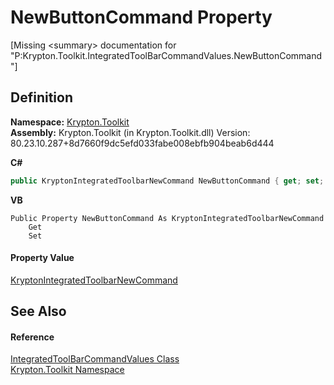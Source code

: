 # NewButtonCommand Property


\[Missing &lt;summary&gt; documentation for "P:Krypton.Toolkit.IntegratedToolBarCommandValues.NewButtonCommand"\]



## Definition
**Namespace:** <a href="79d2eac2-21f4-54ff-7552-b20c33c30600.md">Krypton.Toolkit</a>  
**Assembly:** Krypton.Toolkit (in Krypton.Toolkit.dll) Version: 80.23.10.287+8d7660f9dc5efd033fabe008ebfb904beab6d444

**C#**
``` C#
public KryptonIntegratedToolbarNewCommand NewButtonCommand { get; set; }
```
**VB**
``` VB
Public Property NewButtonCommand As KryptonIntegratedToolbarNewCommand
	Get
	Set
```



#### Property Value
<a href="38899b16-3b81-55a7-99fe-c6767edaa5f4.md">KryptonIntegratedToolbarNewCommand</a>

## See Also


#### Reference
<a href="89ff486c-fa4a-526a-6874-de1c8b082ecd.md">IntegratedToolBarCommandValues Class</a>  
<a href="79d2eac2-21f4-54ff-7552-b20c33c30600.md">Krypton.Toolkit Namespace</a>  
